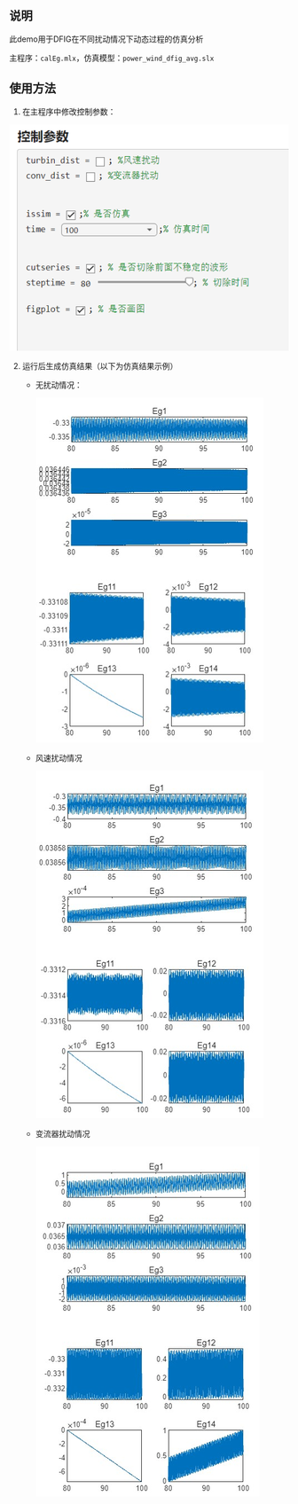 ## 说明

 此demo用于DFIG在不同扰动情况下动态过程的仿真分析

主程序：`calEg.mlx`，仿真模型：`power_wind_dfig_avg.slx`

## 使用方法

1. 在主程序中修改控制参数：

![image-20230101131023627](readme.assets/image-20230101131023627.png)

2. 运行后生成仿真结果（以下为仿真结果示例）

   * 无扰动情况：

     ![无扰动](readme.assets/无扰动.jpg)

   * 风速扰动情况

     ![风速扰动](readme.assets/风速扰动.jpg)

   * 变流器扰动情况

     ![变流器扰动](readme.assets/变流器扰动.jpg)